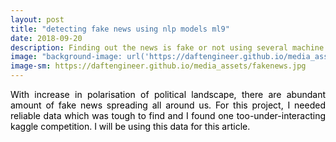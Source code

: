 ```yaml
---
layout: post
title: "detecting fake news using nlp models ml9"
date: 2018-09-20
description: Finding out the news is fake or not using several machine learning models.
image: "background-image: url('https://daftengineer.github.io/media_assets/fakenews.jpg');"
image-sm: https://daftengineer.github.io/media_assets/fakenews.jpg
---
```


<div style="color:black;"><p></p>

<p style="text-align:justify;">With increase in polarisation of political landscape, there are abundant amount of fake news spreading all around us. For this project, I needed reliable data which was tough to find and I found one too-under-interacting kaggle competition. I will be using this data for this article. </p>
<p style="text-align:justify;"></p>
<p style="text-align:justify;"></p>
<p style="text-align:justify;"></p>
<p style="text-align:justify;"></p>
<p style="text-align:justify;"></p>
<p style="text-align:justify;"></p>
 </div>

